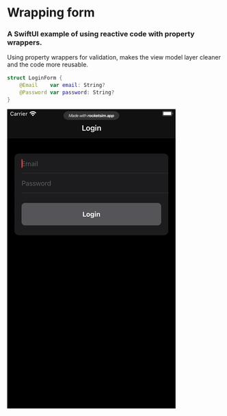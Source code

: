 # Wrapping form

### A SwiftUI example of using reactive code with property wrappers.

Using property wrappers for validation, makes the view model layer cleaner and the code more reusable.

```swift
struct LoginForm {
    @Email    var email: String?
    @Password var password: String?
}
```

![WrappingForm](rec.gif)
